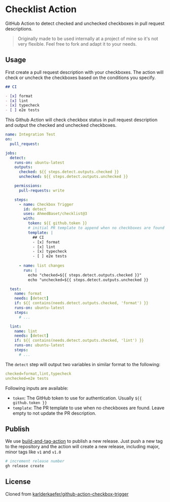 <!-- -->

# Checklist Action

GitHub Action to detect checked and unchecked checkboxes in pull request descriptions.

> Originally made to be used internally at a project of mine so it's not very flexible. Feel free to fork and adapt it to your needs.

## Usage

First create a pull request description with your checkboxes. The action will check or uncheck the checkboxes based on the conditions you specify.

```md
## CI

- [x] format
- [x] lint
- [x] typecheck
- [ ] e2e tests 
```

This Github Action will check checkbox status in pull request description and output the checked and unchecked checkboxes.

```yaml
name: Integration Test
on:
  pull_request:

jobs:
  detect:
    runs-on: ubuntu-latest
    outputs:
      checked: ${{ steps.detect.outputs.checked }}
      unchecked: ${{ steps.detect.outputs.unchecked }}

    permissions:
      pull-requests: write

    steps:
      - name: Checkbox Trigger
        id: detect
        uses: AhmedBaset/checklist@3
        with:
          token: ${{ github.token }}
          # initial PR template to append when no checkboxes are found
          template: |
            ## CI
            - [x] format
            - [x] lint
            - [x] typecheck
            - [ ] e2e tests
            
      - name: list changes
        run: |
          echo "checked=${{ steps.detect.outputs.checked }}"
          echo "unchecked=${{ steps.detect.outputs.unchecked }}

  test:
    name: format
    needs: [detect]
    if: ${{ contains(needs.detect.outputs.checked, 'format') }}
    runs-on: ubuntu-latest
    steps:
      # ...

  lint:
    name: lint
    needs: [detect]
    if: ${{ contains(needs.detect.outputs.checked, 'lint') }}
    runs-on: ubuntu-latest
    steps:
      # ...
```

The `detect` step will output two variables in similar format to the following:

```yaml
checked=format,lint,typecheck
unchecked=e2e tests
```

Following inputs are available:

- `token`: The GitHub token to use for authentication. Usually `${{ github.token }}`
- `template`: The PR template to use when no checkboxes are found. Leave empty to not update the PR description.

## Publish

We use [build-and-tag-action](https://github.com/JasonEtco/build-and-tag-action) to publish a new release. Just push a new tag to the repository and the action will create a new release, including major, minor tags like `v1` and `v1.0`

```bash
# increment release number
gh release create
```

## License

Cloned from [karlderkaefer/github-action-checkbox-trigger](https://github.com/karlderkaefer/github-action-checkbox-trigger)
